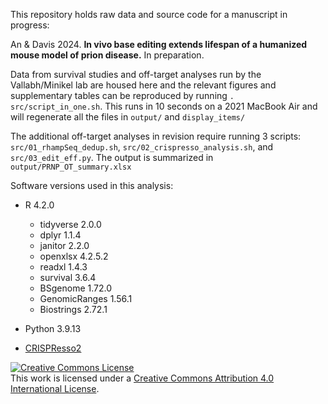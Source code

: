 This repository holds raw data and source code for a manuscript in progress:

An & Davis 2024. **In vivo base editing extends lifespan of a humanized mouse model of prion disease.** In preparation.

Data from survival studies and off-target analyses run by the Vallabh/Minikel lab are housed here and the relevant figures and supplementary tables can be reproduced by running `. src/script_in_one.sh`. This runs in 10 seconds on a 2021 MacBook Air and will regenerate all the files in `output/` and `display_items/`

The additional off-target analyses in revision require running 3 scripts: `src/01_rhampSeq_dedup.sh`, `src/02_crispresso_analysis.sh`, and `src/03_edit_eff.py`. The output is summarized in `output/PRNP_OT_summary.xlsx`

Software versions used in this analysis:

-   R 4.2.0

    -   tidyverse 2.0.0
    -   dplyr 1.1.4
    -   janitor 2.2.0
    -   openxlsx 4.2.5.2
    -   readxl 1.4.3
    -   survival 3.6.4
    -   BSgenome 1.72.0
    -   GenomicRanges 1.56.1
    -   Biostrings 2.72.1

-   Python 3.9.13

-   [CRISPResso2](https://github.com/pinellolab/CRISPResso2)

<a rel="license" href="http://creativecommons.org/licenses/by/4.0/"><img src="https://i.creativecommons.org/l/by/4.0/88x31.png" alt="Creative Commons License" style="border-width:0"/></a><br />This work is licensed under a <a rel="license" href="http://creativecommons.org/licenses/by/4.0/">Creative Commons Attribution 4.0 International License</a>.
